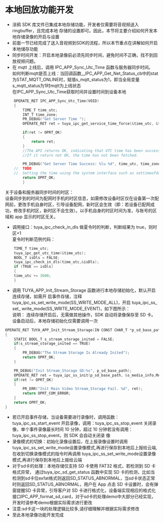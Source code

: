 # 本地回放功能开发
* 涂鸦 SDK 库文件已集成本地存储功能，开发者仅需要将音视频送入 ringbuffer，且完成本地
存储的设置即可。因此，本节将主要介绍如何开发本地存储录像的开启与设置  
* 前面一节已经完成了送入音视频到SDK的流程，所以本节重点在讲解如何开启本地储存功能  
*  同步时间开发：开启本地录像前必须先同步时间，避免时间不正确，找不到回放视频问题。  
*  在 mqtt 上线后，调用 IPC_APP_Sync_Utc_Time 函数与服务器同步时间。  
  如何判断mqtt是否上线：当回调函数__IPC_APP_Get_Net_Status_cb中的stat为STAT_MQTT_ONLINE时，赋值s_mqtt_status为1，即当全局变量s_mqtt_status为1时mqtt为上线状态  
  在IPC_APP_Sync_Utc_Time获取时间并设置时间到设备本地      
```C
    OPERATE_RET IPC_APP_Sync_Utc_Time(VOID)
    {
        TIME_T time_utc;
        INT_T time_zone;
        PR_DEBUG("Get Server Time ");
        OPERATE_RET ret = tuya_ipc_get_service_time_force(&time_utc, &time_zone);

        if(ret != OPRT_OK)
        {
            return ret;
        }
        //The API returns OK, indicating that UTC time has been successfully obtained.
        //If it return not OK, the time has not been fetched.

        PR_DEBUG("Get Server Time Success: %lu %d", time_utc, time_zone);
    //  TODO
    //  Setting the time using the system interface such as settimeofday;
        return OPRT_OK;
        }
```
  关于设备和服务器同步时间的时区：    
  设备同步到的时间为配网时手机的时区信息，如需修改设备时区仅在设备第一次配网前，更改手机自身时区，引导设备配网，新时区会生效（即：若设备已配网成功，修改手机时区，新时区不会生效）。以手机自身的时区时间为准，与账号的区域和 app 显示的时区无关。  

* 调用接口：tuya_ipc_check_in_dls 做夏令时的判断，判断结果为 true，则时区+1  
  夏令时判断范例代码：  
```C  
    TIME_T time_utc;
    tuya_ipc_get_utc_time(&time_utc);
    BOOL_T isDls = FALSE;
    tuya_ipc_check_in_dls(time_utc,&isDls);
    if (TRUE == isDls)
    {
    time_utc += 3600;
    }
```
*   调用 TUYA_APP_Init_Stream_Storage 函数进行本地存储初始化，默认开启连续存储，如需开
启事件存储，注释 tuya_ipc_ss_set_write_mode(SS_WRITE_MODE_ALL)，开启 tuya_ipc_ss_ set_
write_mode(SS_WRITE_MODE_EVENT)，如下图所示：  
说明： 连续存储开启后，无需做其他操作，SDK 自动将录像保存至 SD 卡。设备启动后，本地存储初始化仅需要调用一次  

```C
OPERATE_RET TUYA_APP_Init_Stream_Storage(IN CONST CHAR_T *p_sd_base_path)
{
    STATIC BOOL_T s_stream_storage_inited = FALSE;
    if(s_stream_storage_inited == TRUE)
    {
        PR_DEBUG("The Stream Storage Is Already Inited");
        return OPRT_OK;
    }

    PR_DEBUG("Init Stream_Storage SD:%s", p_sd_base_path);
    OPERATE_RET ret = tuya_ipc_ss_init(p_sd_base_path, &s_media_info,MAX_EVENT_NUM_PER_DAY, NULL);
    if(ret != OPRT_OK)
    {
        PR_ERR("Init Main Video Stream_Storage Fail. %d", ret);
        return OPRT_COM_ERROR;
    }
    return OPRT_OK;
}

```
* 若已开启事件存储，当设备需要进行录像时，调用函数：tuya_ipc_ss_start_event
开启录像，调用：tuya_ipc_ss_stop_event 关闭录像，单个事件录像最长时间 10
分钟，超过 10 分钟若没有调用：tuya_ipc_ss_stop_event，则 SDK 会自动关闭录
像  
* 录像模式的切换：初始化录像设置后，在上报录像设置时调用tuya_ipc_ss_set_write_mode设置录像模式,再进行保存到本地后上报给云端,在收到切换录像模式的指令时再调用 tuya_ipc_ss_set_write_mode设置录像模式,再进行保存到本地后上报给云端   
* 对于sd卡的处理：本地存储仅支持 SD 卡使用 FAT32 格式，若检测到 SD 卡格式异常， 通过tuya_ipc_sd_get_status 函数中实现 SD 卡的检测，比如当检测到sd卡位exfat格式则返回SD_STATUS_ABNORMAL，当sd卡状态正常时则返回SD_STATUS_ABNORMAL，用户在 App 点击 SD 卡设置时，会有弹窗提醒SD 卡异常，引导客户对 SD 卡进行格式化，设备端实现相应的格式化接口IPC_APP_format_sd_card，对于sd卡的处理demo中大部分已经实现，开发时请参考demo根据实际需求进行更改  
* 注意:sd卡这一块的处理逻辑比较多,请仔细理解并根据实际需求修改  
* 至此本地录像功能开发完成  